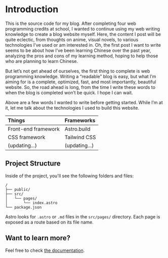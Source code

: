 # Introduction

This is the source code for my blog. After completing four web programming credits at school, I wanted to continue using my web writing knowledge to create a blog website myself. Here, the content I post will be quite eclectic, from thoughts on anime, visual novels, to various technologies I’ve used or am interested in. Oh, the first post I want to write seems to be about how I’ve been learning Chinese over the past year, analyzing the pros and cons of my learning method, hoping to help those who are planning to learn Chinese.

But let’s not get ahead of ourselves, the first thing to complete is web programming knowledge. Writing a “readable” blog is easy, but what I’m aiming for is a complete, optimized, fast, and most importantly, beautiful website. So, the road ahead is long, from the time I write these words to when the blog is completed won’t be quick. I hope I can wait.

Above are a few words I wanted to write before getting started. While I’m at it, let me talk about the technologies I used to build this website.

| Things              | Frameworks    |
| :------------------ | :------------ |
| Front-end framework | Astro.build   |
| CSS framework       | Tailwind CSS  |
| (updating...)       | (updating...) |

## Project Structure

Inside of the project, you'll see the following folders and files:

```text
/
├── public/
├── src/
│   └── pages/
│       └── index.astro
└── package.json
```

Astro looks for `.astro` or `.md` files in the `src/pages/` directory. Each page is exposed as a route based on its file name.

## Want to learn more?

Feel free to check [the documentation](https://docs.astro.build).
